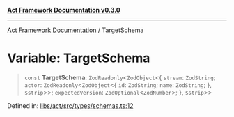 [**Act Framework Documentation v0.3.0**](../README.md)

***

[Act Framework Documentation](../globals.md) / TargetSchema

# Variable: TargetSchema

> `const` **TargetSchema**: `ZodReadonly`\<`ZodObject`\<\{ `stream`: `ZodString`; `actor`: `ZodReadonly`\<`ZodObject`\<\{ `id`: `ZodString`; `name`: `ZodString`; \}, `$strip`\>\>; `expectedVersion`: `ZodOptional`\<`ZodNumber`\>; \}, `$strip`\>\>

Defined in: [libs/act/src/types/schemas.ts:12](https://github.com/Rotorsoft/act-root/blob/44434ac9e20b81fc5bbda127e1633a974aa78bcb/libs/act/src/types/schemas.ts#L12)
